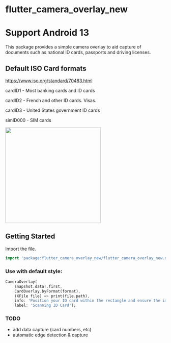 # flutter_camera_overlay_new

# Support Android 13  

This package provides a simple camera overlay to aid capture of documents such 
as national ID cards, passports and driving licenses.

## Default ISO Card formats
https://www.iso.org/standard/70483.html

cardID1 - Most banking cards and ID cards

cardID2 - French and other ID cards. Visas.

cardID3 - United States government ID cards

simID000 - SIM cards

<img src="https://raw.githubusercontent.com/matwright/flutter_camera_overlay_new/main/example/flutter_camera_overlay_new.webp" width="300">

## Getting Started

Import the file.

```dart
import 'package:flutter_camera_overlay_new/flutter_camera_overlay_new.dart';
```

### Use with default style:

```dart
CameraOverlay(
    snapshot.data!.first,
    CardOverlay.byFormat(format),
    (XFile file) => print(file.path),
    info: 'Position your ID card within the rectangle and ensure the image is perfectly readable.',
    label: 'Scanning ID Card');
```

### TODO

* add data capture (card numbers, etc)
* automatic edge detection & capture
